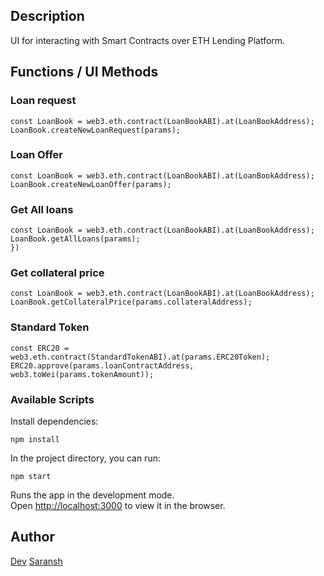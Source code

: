 ## Description

UI for interacting with Smart Contracts over ETH Lending Platform. 

## Functions / UI Methods 

### Loan request

```    
const LoanBook = web3.eth.contract(LoanBookABI).at(LoanBookAddress);
LoanBook.createNewLoanRequest(params);
```


### Loan Offer

```
const LoanBook = web3.eth.contract(LoanBookABI).at(LoanBookAddress);
LoanBook.createNewLoanOffer(params);
```

### Get All loans

```
const LoanBook = web3.eth.contract(LoanBookABI).at(LoanBookAddress);
LoanBook.getAllLoans(params);
})
```

### Get collateral price

```
const LoanBook = web3.eth.contract(LoanBookABI).at(LoanBookAddress);
LoanBook.getCollateralPrice(params.collateralAddress);
```

### Standard Token
```
const ERC20 = web3.eth.contract(StandardTokenABI).at(params.ERC20Token);
ERC20.approve(params.loanContractAddress, web3.toWei(params.tokenAmount));
```

### Available Scripts

Install dependencies:

`npm install`

In the project directory, you can run:

`npm start`

Runs the app in the development mode.<br>
Open [http://localhost:3000](http://localhost:3000) to view it in the browser.

## Author

 [Dev](https://github.com/devilla)
 [Saransh](https://github.com/maektwain)
